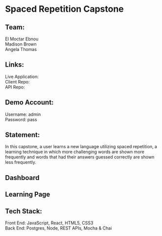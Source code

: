 # Spaced Repetition Capstone

## Team:
El Moctar Ebnou
<br/>
Madison Brown
<br/>
Angela Thomas

## Links:

Live Application:
<br/>
Client Repo:
<br/>
API Repo:

## Demo Account:

Username: admin
<br/>
Password: pass

## Statement:

In this capstone, a user learns a new language utilizing spaced repetition, a learning technique in which more challenging words are shown more frequently and words that had their answers guessed correctly are shown less frequently. 

## Dashboard

## Learning Page

## Tech Stack:
Front End: JavaScript, React, HTML5, CSS3
<br/>
Back End: Postgres, Node, REST APIs, Mocha & Chai